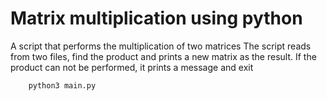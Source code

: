 # Matrix multiplication using python



A script that performs the multiplication of two matrices
The script reads from two files, find the product and prints a new
matrix as the result.
If the product can not be performed, it prints a message and exit


```bash
    python3 main.py
```

